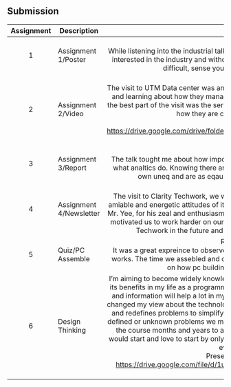 ## Submission
| Assignment | Description  | Reflection |
| :-----: |  ------ | :-----: | 
| 1 | Assignment 1/Poster | Reflection 1 <br> While listening into the industrial talk. I realized how important it’s to always be highly interested in the industry and without that, what you’re working on will be the most difficult, sense you have no interest in the industry.| 
| 2 | Assignment 2/Video | Reflection 2 <br>      The visit to UTM Data center was an interesting one due to the fact I'm a student here and learning about how they manage their data, applications and tech sopport. But the best part of the visit was the server rooms we got to the How the server work and how they are cooled, stored and managed.          <br> Video Link: <br> https://drive.google.com/drive/folders/1Dq5C8PDExWydHJ8A3ihGCFXFyW6USKns?usp=sharing |
| 3 | Assignment 3/Report | Reflection 3 <br>    The talk tought me about how important it is to have an analtic in your busness and what analtics do. Knowing there are diffrent type of analytics and each have there own uneq and are as eqaully impostant to a business as any other.| 
| 4 | Assignment 4/Newsletter | Reflection 4 <br>   The visit to Clarity Techwork, we were impressed by the company’s ethos and the amiable and energetic attitudes of its members. We also hold in high regard the CTO, Mr. Yee, for his zeal and enthusiasm towards challenges and his career. This visit has motivated us to work harder on ourselves so that we can join a company like Clarity Techwork in the future and learn more about potential career paths.        |
| 5 | Quiz/PC Assemble | Reflection Quiz <br> It was a great expreince to observe what a pc looks like from the inside and how it works. The time we assebled and disassembled the pc made me learn a lot fo stuff on how pc building works and how fun it can be.|
| 6 | Design Thinking  |I’m aiming to become widely knowledgeable about the basics of design thinking and its benefits in my life as a programmer. Also being knowledgeable about technology and information will help a lot in my daily life activities. Design Thinking has greatly changed my view about the technological world we live in today and how it deals with and redefines problems to simplify and understand it, mostly useful for tackling ill-defined or unknown problems we may encounter today. I plan to improve myself over the course months and years to able to reach my goals as a software engineer. I would start and love to start by only focusing on Programming and their supersets to evolve my skills.<br> Presentation Video Link: <br> https://drive.google.com/file/d/1u7DF6dh4vOf2Ze3YrfGYCclLSXrBy08M/view?usp=sharing|
